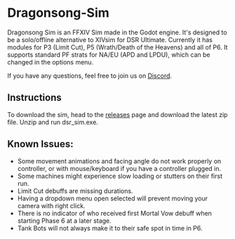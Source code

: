 # Dragonsong-Sim

Dragonsong Sim is an FFXIV Sim made in the Godot engine. It's designed to be a solo/offline alternative to XIVsim for DSR Ultimate. Currently it has modules for P3 (Limit Cut), P5 (Wrath/Death of the Heavens) and all of P6. It supports standard PF strats for NA/EU (APD and LPDU), which can be changed in the options menu.

If you have any questions, feel free to join us on [Discord](https://discord.gg/P9adFHADrX).


## Instructions
To download the sim, head to the ⁠[releases](https://github.com/WCGH/Dragonsong-Sim/releases) page and download the latest zip file. Unzip and run dsr_sim.exe.

## Known Issues:
- Some movement animations and facing angle do not work properly on controller, or with mouse/keyboard if you have a controller plugged in.
- Some machines might experience slow loading or stutters on their first run.
- Limit Cut debuffs are missing durations.
- Having a dropdown menu open selected will prevent moving your camera with right click.
- There is no indicator of who received first Mortal Vow debuff when starting Phase 6 at a later stage.
- Tank Bots will not always make it to their safe spot in time in P6.
